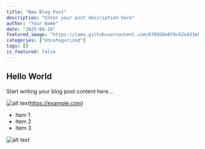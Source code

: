 ```yaml
---
title: "New Blog Post"
description: "Enter your post description here"
author: "Your Name"
date: "2025-04-10"
featured_image: "https://camo.githubusercontent.com/678920e8f8c62e433e03c096612659d81ae96d9befda00d54861379aba81ed5f/68747470733a2f2f63646e2e626f6c6462692e636f6d2f77702f70616765732f64617368626f617264732f68722f68722d656d706c6f7965652d64657461696c732e706e67"
categories: ["Uncategorized"]
tags: []
is_featured: false
---
```


## Hello World

Start writing your blog post content here...

![alt text](https://example.com/image.jpg)https://example.com)

- Item 1
- Item 2
- Item 3

![alt text](https://cdn.boldbi.com/wp/pages/dashboards/hr/hr-employee-details.png)

